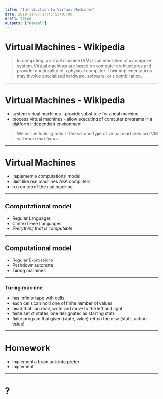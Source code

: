```yaml
---
title: "Introduction to Virtual Machines"
date: 2018-11-07T17:45:53+03:00
draft: false
outputs: ["Reveal"]
---
```


# Virtual Machines - Wikipedia

> In computing, a virtual machine (VM) is an emulation of a computer system.
> Virtual machines are based on computer architectures and provide functionality
> of a physical computer. Their implementations may involve specialized
> hardware, software, or a combination. 

---
# Virtual Machines - Wikipedia

- system virtual machines - provide substitute for a real machine
- process virtual machines - allow executing of computer programs in a platform
  independent environment

> We will be looking only at the second type of virtual machines and VM will
> mean that for us.

---
# Virtual Machines

- Implement a computational model
- Just like real machines AKA computers
- run on top of the real machine

---

## Computational model

- Regular Languages 
- Context Free Languages
- *Everything that is computable*

---
## Computational model

- Regular Expressions
- Pushdown automata
- Turing machines

---
### Turing machine

- has infinite tape with cells
- each cells can hold one of finite number of values
- head that can read, write and move to the left and right
- finite set of states, one designated as starting state
- finite program that given (state, value) return the new (state, action, value)

---
# Homework

- implement a brainfuck interpreter
- implement 

---
# ?
